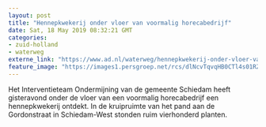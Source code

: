 ```yaml
---
layout: post
title: "Hennepkwekerij onder vloer van voormalig horecabedrijf"
date: Sat, 18 May 2019 08:32:21 GMT
categories: 
- zuid-holland 
- waterweg 
externe_link: "https://www.ad.nl/waterweg/hennepkwekerij-onder-vloer-van-voormalig-horecabedrijf~a3c3e6a2/"
feature_image: "https://images1.persgroep.net/rcs/dlNcvTqvqHB0CTl4s01RZ3zUy8o/diocontent/148660809/_fitwidth/400/?appId=21791a8992982cd8da851550a453bd7f&quality=0.7"
---
```


Het Interventieteam Ondermijning van de gemeente Schiedam heeft gisteravond onder de vloer van een voormalig horecabedrijf een hennepkwekerij ontdekt. In de kruipruimte van het pand aan de Gordonstraat in Schiedam-West stonden ruim vierhonderd planten.
